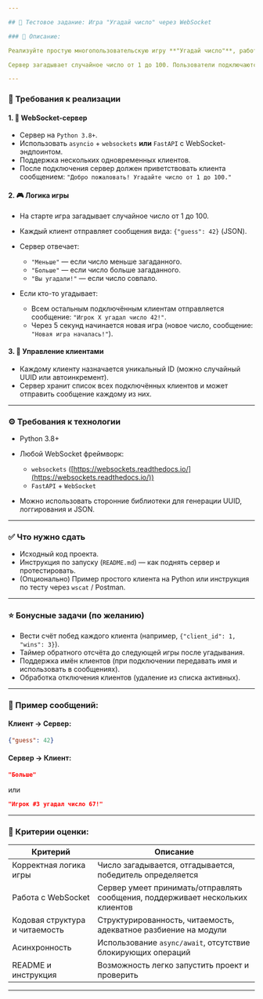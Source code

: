 ```yaml
---

## 🧪 Тестовое задание: Игра "Угадай число" через WebSocket

### 📌 Описание:

Реализуйте простую многопользовательскую игру **"Угадай число"**, работающую через WebSocket.

Сервер загадывает случайное число от 1 до 100. Пользователи подключаются через WebSocket и отправляют свои догадки. Сервер сообщает каждому клиенту, больше или меньше его число. Победителю отправляется сообщение "Вы угадали!", и всем остальным — "Игрок X угадал число!". После этого начинается новый раунд с новым числом.

---
```


### 🧱 Требования к реализации

#### 1. 📡 WebSocket-сервер

* Сервер на `Python 3.8+`.
* Использовать `asyncio` + `websockets` **или** `FastAPI` с WebSocket-эндпоинтом.
* Поддержка нескольких одновременных клиентов.
* После подключения сервер должен приветствовать клиента сообщением: `"Добро пожаловать! Угадайте число от 1 до 100."`

#### 2. 🎮 Логика игры

* На старте игра загадывает случайное число от 1 до 100.
* Каждый клиент отправляет сообщения вида: `{"guess": 42}` (JSON).
* Сервер отвечает:

  * `"Меньше"` — если число меньше загаданного.
  * `"Больше"` — если число больше загаданного.
  * `"Вы угадали!"` — если число совпало.
* Если кто-то угадывает:

  * Всем остальным подключённым клиентам отправляется сообщение: `"Игрок X угадал число 42!"`.
  * Через 5 секунд начинается новая игра (новое число, сообщение: `"Новая игра началась!"`).

#### 3. 🔗 Управление клиентами

* Каждому клиенту назначается уникальный ID (можно случайный UUID или автоинкремент).
* Сервер хранит список всех подключённых клиентов и может отправить сообщение каждому из них.

---

### ⚙️ Требования к технологии

* Python 3.8+
* Любой WebSocket фреймворк:

  * `websockets` ([https://websockets.readthedocs.io/](https://websockets.readthedocs.io/))
  * `FastAPI` + `WebSocket`
* Можно использовать сторонние библиотеки для генерации UUID, логгирования и JSON.

---

### ✅ Что нужно сдать

* Исходный код проекта.
* Инструкция по запуску (`README.md`) — как поднять сервер и протестировать.
* (Опционально) Пример простого клиента на Python или инструкция по тесту через `wscat` / Postman.

---

### ⭐ Бонусные задачи (по желанию)

* Вести счёт побед каждого клиента (например, `{"client_id": 1, "wins": 3}`).
* Таймер обратного отсчёта до следующей игры после угадывания.
* Поддержка имён клиентов (при подключении передавать имя и использовать в сообщениях).
* Обработка отключения клиентов (удаление из списка активных).

---

### 🧪 Пример сообщений:

#### Клиент → Сервер:

```json
{"guess": 42}
```

#### Сервер → Клиент:

```json
"Больше"
```

или

```json
"Игрок #3 угадал число 67!"
```

---

### 📝 Критерии оценки:

| Критерий                       | Описание                                                                      |
| ------------------------------ | ----------------------------------------------------------------------------- |
| Корректная логика игры         | Число загадывается, отгадывается, победитель определяется                     |
| Работа с WebSocket             | Сервер умеет принимать/отправлять сообщения, поддерживает нескольких клиентов |
| Кодовая структура и читаемость | Структурированность, читаемость, адекватное разбиение на модули               |
| Асинхронность                  | Использование `async/await`, отсутствие блокирующих операций                  |
| README и инструкция            | Возможность легко запустить проект и проверить                                |

---